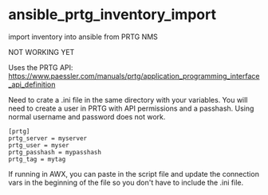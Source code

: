 # ansible_prtg_inventory_import
import inventory into ansible from PRTG NMS

NOT WORKING YET

Uses the PRTG API: https://www.paessler.com/manuals/prtg/application_programming_interface_api_definition

Need to crate a .ini file in the same directory with your variables. You will need to create a user in PRTG with API permissions and a passhash. Using normal username and password does not work.
```
[prtg]
prtg_server = myserver
prtg_user = myser
prtg_passhash = mypasshash
prtg_tag = mytag
```

If running in AWX, you can paste in the script file and update the connection vars in the beginning of the file so you don't have to include the .ini file.